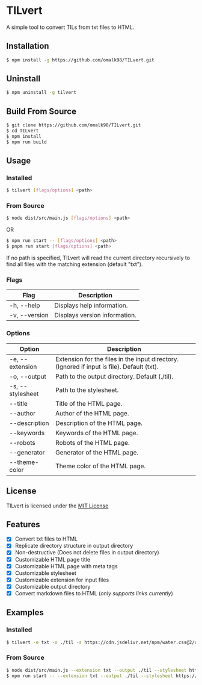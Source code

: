 # TILvert

A simple tool to convert TILs from txt files to HTML.

## Installation

```bash
$ npm install -g https://github.com/omalk98/TILvert.git
```

## Uninstall

```bash
$ npm uninstall -g tilvert
```

## Build From Source

```bash
$ git clone https://github.com/omalk98/TILvert.git
$ cd TILvert
$ npm install
$ npm run build
```

## Usage

### Installed

```bash
$ tilvert [flags/options] <path>
```

### From Source

```bash
$ node dist/src/main.js [flags/options] <path>
```

OR

```bash
$ npm run start -- [flags/options] <path>
$ pnpm run start [flags/options] <path>
```

If no path is specified, TILvert will read the current directory recursively to find all files with the matching extension (default "txt").

### Flags

| Flag          | Description                   |
| ------------- | ----------------------------- |
| -h, --help    | Displays help information.    |
| -v, --version | Displays version information. |

### Options

| Option           | Description                                                                                |
| ---------------- | ------------------------------------------------------------------------------------------ |
| -e, --extension  | Extension for the files in the input directory. (Ignored if input is file). Default (txt). |
| -o, --output     | Path to the output directory. Default (./til).                                             |
| -s, --stylesheet | Path to the stylesheet.                                                                    |
| --title          | Title of the HTML page.                                                                    |
| --author         | Author of the HTML page.                                                                   |
| --description    | Description of the HTML page.                                                              |
| --keywords       | Keywords of the HTML page.                                                                 |
| --robots         | Robots of the HTML page.                                                                   |
| --generator      | Generator of the HTML page.                                                                |
| --theme-color    | Theme color of the HTML page.                                                              |

## License

TILvert is licensed under the [MIT License](https://mit-license.org/)

## Features

- [x] Convert txt files to HTML
- [x] Replicate directory structure in output directory
- [x] Non-destructive (Does not delete files in output directory)
- [x] Customizable HTML page title
- [x] Customizable HTML page with meta tags
- [x] Customizable stylesheet
- [x] Customizable extension for input files
- [x] Customizable output directory
- [x] Convert markdown files to HTML (*only supports links currently*)

## Examples

### Installed

```bash
$ tilvert -e txt -o ./til -s https://cdn.jsdelivr.net/npm/water.css@2/out/water.css --title "TIL" --author "omalk" --description "Today I Learned" --keywords "til, today i learned" --robots "index, follow" --generator "TILvert" --theme-color "#000000" ./example
```

### From Source

```bash
$ node dist/src/main.js --extension txt --output ./til --stylesheet https://cdn.jsdelivr.net/npm/water.css@2/out/water.css
$ npm run start -- --extension txt --output ./til --stylesheet https://cdn.jsdelivr.net/npm/water.css@2/out/water.css
```
